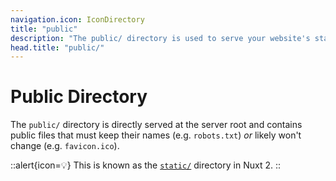 ```yaml
---
navigation.icon: IconDirectory
title: "public"
description: "The public/ directory is used to serve your website's static assets."
head.title: "public/"
---
```


# Public Directory

The `public/` directory is directly served at the server root and contains public files that must keep their names (e.g. `robots.txt`) _or_ likely won't change (e.g. `favicon.ico`).

::alert{icon=💡}
This is known as the [`static/`](https://nuxtjs.org/docs/directory-structure/static) directory in Nuxt 2.
::
